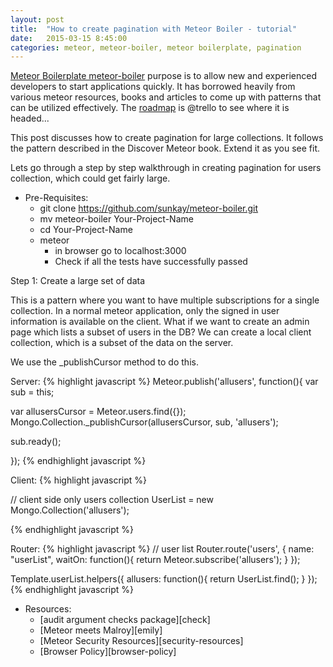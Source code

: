 ```yaml
---
layout: post
title:  "How to create pagination with Meteor Boiler - tutorial"
date:   2015-03-15 8:45:00
categories: meteor, meteor-boiler, meteor boilerplate, pagination
---
```


[Meteor Boilerplate meteor-boiler][boiler] purpose is to allow new and experienced developers to start applications quickly. It has borrowed heavily from various meteor resources, books and articles to come up with patterns that can be utilized effectively. The [roadmap] is @trello to see where it is headed...

This post discusses how to create pagination for large collections. It follows the pattern described in the Discover Meteor book. Extend it as you see fit. 

Lets go through a step by step walkthrough in creating pagination for users collection, which could get fairly large. 

- Pre-Requisites:
  + git clone https://github.com/sunkay/meteor-boiler.git
  + mv meteor-boiler Your-Project-Name
  + cd Your-Project-Name
  + meteor 
    +  in browser go to localhost:3000
    + Check if all the tests have successfully passed

Step 1: Create a large set of data

This is a pattern where you want to have multiple subscriptions for a single collection. In a normal meteor application, only the signed in user information is available on the client. What if we want to create an admin page which lists a subset of users in the DB? 
  We can create a local client collection, which is a subset of the data on the server. 

We use the _publishCursor method to do this. 

Server:
{% highlight javascript %}
Meteor.publish('allusers', function(){
  var sub = this;

  var allusersCursor = Meteor.users.find({});
  Mongo.Collection._publishCursor(allusersCursor, sub, 'allusers');

  sub.ready();

});
{% endhighlight javascript %}

Client:
{% highlight javascript %}

// client side only users collection
UserList = new Mongo.Collection('allusers');

{% endhighlight javascript %}

Router:
{% highlight javascript %}
// user list
Router.route('users', {
  name: "userList",
  waitOn: function(){
    return Meteor.subscribe('allusers');
  }
});

Template.userList.helpers({
  allusers: function(){
    return UserList.find();
  }
});
{% endhighlight javascript %}

- Resources:
   - [audit argument checks package][check]
   - [Meteor meets Malroy][emily]
   - [Meteor Security Resources][security-resources]
   - [Browser Policy][browser-policy]


[boiler]: http://sunkay.github.io/meteor-boiler/
[roadmap]: https://trello.com/b/grrlZ9pd/meteor-boilerplate
